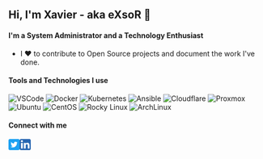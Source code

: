 ## Hi, I'm Xavier - aka eXsoR 👋

#### I'm a System Administrator and a Technology Enthusiast

- I ❤️ to contribute to Open Source projects and document the work I've done.

#### Tools and Technologies I use
<p>
  <img alt="VSCode" src="https://img.shields.io/badge/-VSCode-007ACC?style=flat&logo=visual-studio-code&logoColor=white" />
  <img alt="Docker" src="https://img.shields.io/badge/-Docker-2496ED?style=flat&logo=docker&logoColor=white" />
  <img alt="Kubernetes" src="https://img.shields.io/badge/-Kubernetes-326CE5?style=flat&logo=kubernetes&logoColor=white" />
  <img alt="Ansible" src="https://img.shields.io/badge/-Ansible-EE0000?style=flat&logo=ansible&logoColor=white" />
  <img alt="Cloudflare" src="https://img.shields.io/badge/-Cloudflare-F38020?style=flat&logo=cloudflare&logoColor=white" />
  <img alt="Proxmox" src="https://img.shields.io/badge/-Proxmox-E57000?style=flat&logo=proxmox&logoColor=white" />
  <img alt="Ubuntu" src="https://img.shields.io/badge/-Ubuntu-E95420?style=flat&logo=ubuntu&logoColor=white" />
  <img alt="CentOS" src="https://img.shields.io/badge/-CentOS-262577?style=flat&logo=centos&logoColor=white" />
  <img alt="Rocky Linux" src="https://img.shields.io/badge/Rocky%20Linux-10b981?logo=data:image/png;base64,iVBORw0KGgoAAAANSUhEUgAAAA4AAAAOCAYAAAAfSC3RAAAAp0lEQVQoz42SMQ7CMAxFXxBT54q1J0GwcYnO7D0EM0fhIsxlhZ01WT9LQk2UhrwpsvRkx/5gkNRLukiatTDHWk8JSaMkr3W8pLEktTICuDjCC+hoIwDDBpgapGDeHTCRLaLEWdI++//MP8ns4UemRSrJa6PaToOkQybficetSc/Y5WjqXUqLr0iJYGUbgJpk07Nbi15N+kZuW3BP2cEfwA24OufeqfgBb4+3+pT57A0AAAAASUVORK5CYII=" />
  <img alt="ArchLinux" src="https://img.shields.io/badge/-ArchLinux-1793D1?style=flat&logo=arch-linux&logoColor=white" />
</P>

#### Connect with me
[<img align="left" alt="eXsoR | Twitter" width="22px" src=".\twitter_icon.svg" />][twitter]
[<img align="left" alt="eXsoR | LinkedIn" width="22px" src=".\linkedin_icon.svg" />][linkedin]

[twitter]: https://twitter.com/_eXsoR
[linkedin]: https://linkedin.com/in/eXsoR
